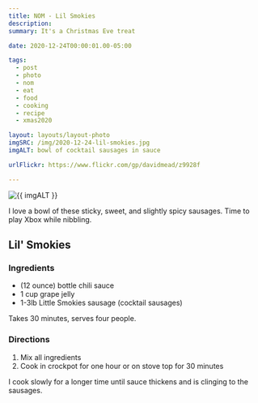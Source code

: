 ```yaml
---
title: NOM - Lil Smokies
description:
summary: It's a Christmas Eve treat

date: 2020-12-24T00:00:01.00-05:00

tags:
  - post
  - photo
  - nom
  - eat
  - food
  - cooking
  - recipe
  - xmas2020

layout: layouts/layout-photo
imgSRC: /img/2020-12-24-lil-smokies.jpg
imgALT: bowl of cocktail sausages in sauce

urlFlickr: https://www.flickr.com/gp/davidmead/z9928f

---
```

<p><img class="u-photo img-polaroid" src="{{ imgSRC }}" alt="{{ imgALT }}"></p>

I love a bowl of these sticky, sweet, and slightly spicy sausages. Time to play Xbox while nibbling.

<section class="h-recipe">
<h2>Lil' Smokies</h2>

<h3>Ingredients</h3>

<ul>
<li class="p-ingredient">(12 ounce) bottle chili sauce</li>
<li class="p-ingredient">1 cup grape jelly</li>
<li class="p-ingredient">1-3lb Little Smokies sausage (cocktail sausages)</li>
</ul>


<p>Takes <time class="dt-duration" datetime="30M">30 minutes</time>, serves <data class="p-yield" value="4">four people</data>.</p>

<div class="e-instructions">
<h3>Directions</h3>
<ol>
<li>Mix all ingredients</li>
<li>Cook in crockpot for one hour or on stove top for 30 minutes</li>
</ol>
</div>

<p>I cook slowly for a longer time until sauce thickens and is clinging to the sausages.</p>
</section>
